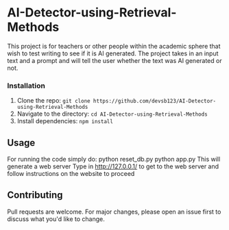 # AI-Detector-using-Retrieval-Methods
This project is for teachers or other people within the academic sphere that wish to test writing to see if it is AI generated. The project takes in an input text and a prompt and will tell the user whether the text was AI generated or not. 
### Installation
1. Clone the repo:  `git clone https://github.com/devsb123/AI-Detector-using-Retrieval-Methods`
2. Navigate to the directory: `cd AI-Detector-using-Retrieval-Methods`
3. Install dependencies: `npm install`
## Usage
For running the code simply do:
python reset_db.py
python app.py 
This will generate a web server 
Type in http://127.0.0.1/ to get to the web server and follow instructions on the website to proceed
## Contributing
Pull requests are welcome. For major changes, please open an issue first to discuss what you'd like to change.
